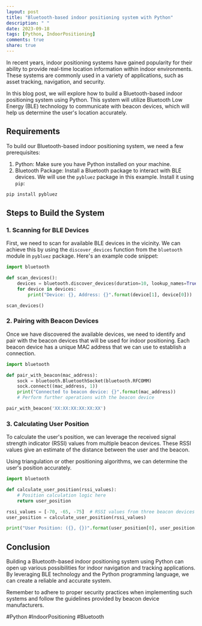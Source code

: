 ```yaml
---
layout: post
title: "Bluetooth-based indoor positioning system with Python"
description: " "
date: 2023-09-18
tags: [Python, IndoorPositioning]
comments: true
share: true
---
```


In recent years, indoor positioning systems have gained popularity for their ability to provide real-time location information within indoor environments. These systems are commonly used in a variety of applications, such as asset tracking, navigation, and security.

In this blog post, we will explore how to build a Bluetooth-based indoor positioning system using Python. This system will utilize Bluetooth Low Energy (BLE) technology to communicate with beacon devices, which will help us determine the user's location accurately.

## Requirements

To build our Bluetooth-based indoor positioning system, we need a few prerequisites:

1. Python: Make sure you have Python installed on your machine.
2. Bluetooth Package: Install a Bluetooth package to interact with BLE devices. We will use the `pybluez` package in this example. Install it using `pip`:

```python
pip install pybluez
```

## Steps to Build the System

### 1. Scanning for BLE Devices

First, we need to scan for available BLE devices in the vicinity. We can achieve this by using the `discover_devices` function from the `bluetooth` module in `pybluez` package. Here's an example code snippet:

```python
import bluetooth

def scan_devices():
    devices = bluetooth.discover_devices(duration=10, lookup_names=True)
    for device in devices:
        print("Device: {}, Address: {}".format(device[1], device[0]))

scan_devices()
```

### 2. Pairing with Beacon Devices

Once we have discovered the available devices, we need to identify and pair with the beacon devices that will be used for indoor positioning. Each beacon device has a unique MAC address that we can use to establish a connection.

```python
import bluetooth

def pair_with_beacon(mac_address):
    sock = bluetooth.BluetoothSocket(bluetooth.RFCOMM)
    sock.connect((mac_address, 1))
    print("Connected to beacon device: {}".format(mac_address))
    # Perform further operations with the beacon device

pair_with_beacon('XX:XX:XX:XX:XX:XX')
```

### 3. Calculating User Position

To calculate the user's position, we can leverage the received signal strength indicator (RSSI) values from multiple beacon devices. These RSSI values give an estimate of the distance between the user and the beacon.

Using triangulation or other positioning algorithms, we can determine the user's position accurately.

```python
import bluetooth

def calculate_user_position(rssi_values):
    # Position calculation logic here
    return user_position

rssi_values = [-70, -65, -75]  # RSSI values from three beacon devices
user_position = calculate_user_position(rssi_values)

print("User Position: ({}, {})".format(user_position[0], user_position[1]))
```

## Conclusion

Building a Bluetooth-based indoor positioning system using Python can open up various possibilities for indoor navigation and tracking applications. By leveraging BLE technology and the Python programming language, we can create a reliable and accurate system.

Remember to adhere to proper security practices when implementing such systems and follow the guidelines provided by beacon device manufacturers.

#Python #IndoorPositioning #Bluetooth